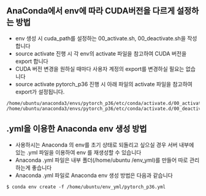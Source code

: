## AnaConda에서 env에 따라 CUDA버전을 다르게 설정하는 방법
- env 생성 시 cuda_path를 설정하는 00_activate.sh, 00_deactivate.sh을 작성합니다
- source activate 진행 시 각 env의 activate 파일을 참고하여 CUDA 버전을 export 합니다
- CUDA 버전 변경을 원하실 때마다 사용자 계정의 export를 변경하실 필요는 없습니다
- source activate pytorch_p36 진행 시 아래 파일의 activate 파일을 참고하여 export가 설정됩니다.
```
/home/ubuntu/anaconda3/envs/pytorch_p36/etc/conda/activate.d/00_activate.sh
/home/ubuntu/anaconda3/envs/pytorch_p36/etc/conda/activate.d/00_deactivate.sh
```


## .yml을 이용한 Anaconda env 생성 방법
- 사용하시는 Anaconda 의 env를 초기 상태로 되돌리고 싶으실 경우 서버 내부에 있는 .yml 파일을 이용하여 env 를 재생성할 수 있습니다
- Anaconda .yml 파일은 내부 폴더(/home/ubuntu /env_yml)를 만들어 따로 관리하는게 좋습니다
- Anaconda .yml 파일로 Anaconda env 생성 방법은 다음과 같습니다
```
$ conda env create -f /home/ubuntu/env_yml/pytorch_p36.yml
```
